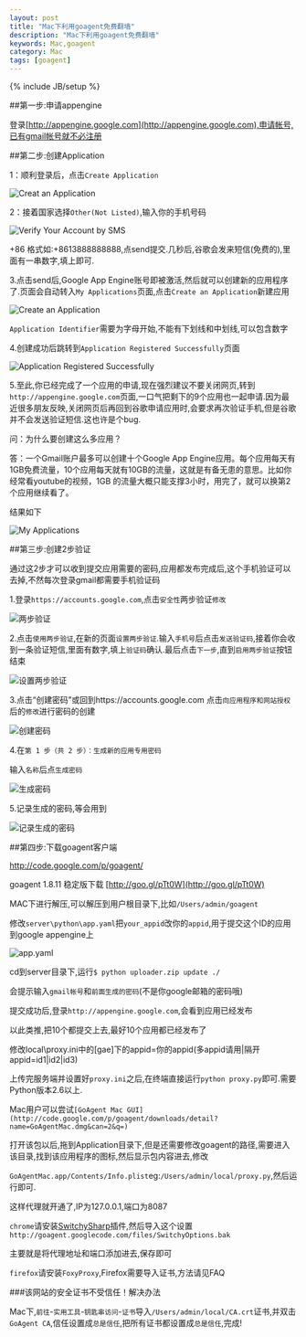 ```yaml
---
layout: post
title: "Mac下利用goagent免费翻墙"
description: "Mac下利用goagent免费翻墙"
keywords: Mac,goagent
category: Mac
tags: [goagent]
---
```

{% include JB/setup %}

##第一步:申请appengine

登录[http://appengine.google.com](http://appengine.google.com),申请帐号,已有gmail帐号就不必注册

##第二步:创建Application

1：顺利登录后，点击`Create Application`

![Creat an Application](http://i.imgur.com/dIPAX.png)

2：接着国家选择`Other(Not Listed)`,输入你的手机号码

![Verify Your Account by SMS](http://i.imgur.com/puwBm.png)

+86 格式如:+8613888888888,点send提交.几秒后,谷歌会发来短信(免费的),里面有一串数字,填上即可.

3.点击send后,Google App Engine账号即被激活,然后就可以创建新的应用程序了.页面会自动转入`My Applications`页面,点击`Create an Application`新建应用

![Create an Application](http://i.imgur.com/2DRtt.png)

`Application Identifier`需要为字母开始,不能有下划线和中划线,可以包含数字

4.创建成功后跳转到`Application Registered Successfully`页面

![Application Registered Successfully](http://i.imgur.com/T9Gq3.png)

5.至此,你已经完成了一个应用的申请,现在强烈建议不要关闭网页,转到`http://appengine.google.com`页面,一口气把剩下的9个应用也一起申请.因为最近很多朋友反映,关闭网页后再回到谷歌申请应用时,会要求再次验证手机,但是谷歌并不会发送验证短信.这也许是个bug.

问：为什么要创建这么多应用？

答：一个Gmail账户最多可以创建十个Google App Engine应用。每个应用每天有1GB免费流量，10个应用每天就有10GB的流量，这就是有备无患的意思。比如你经常看youtube的视频，1GB 的流量大概只能支撑3小时，用完了，就可以换第2个应用继续看了。

结果如下

![My Applications](http://i.imgur.com/f21M2.png)

##第三步:创建2步验证

通过这2步才可以收到提交应用需要的密码,应用都发布完成后,这个手机验证可以去掉,不然每次登录gmail都需要手机验证码

1.登录`https://accounts.google.com`,点击`安全性`两步验证`修改`

![两步验证](http://i.imgur.com/UOHLB.png)

2.点击`使用两步验证`,在新的页面`设置两步验证`.输入`手机号`后点击`发送验证码`,接着你会收到一条验证短信,里面有数字,填上`验证码`确认.最后点击`下一步`,直到`启用两步验证`按钮结束

![设置两步验证](http://i.imgur.com/q7RgP.png)

3.点击“创建密码”或回到https://accounts.google.com 点击`向应用程序和网站授权`后的`修改`进行密码的创建

![创建密码](http://i.imgur.com/DunkO.png)

4.在`第 1 步（共 2 步）：生成新的应用专用密码`

输入`名称`后点`生成密码`

![生成密码](http://i.imgur.com/HEJi8.png)

5.记录生成的密码,等会用到

![记录生成的密码](http://i.imgur.com/RW5GL.png)

##第四步:下载goagent客户端

http://code.google.com/p/goagent/

goagent 1.8.11 稳定版下载 [http://goo.gl/pTt0W](http://goo.gl/pTt0W)

MAC下进行解压,可以解压到用户根目录下,比如`/Users/admin/goagent`

修改`server\python\app.yaml`把`your_appid`改你的`appid`,用于提交这个ID的应用到google appengine上

![app.yaml](http://i.imgur.com/9zWYZ.png)

cd到server目录下,运行`$ python uploader.zip update ./`

会提示输入`gmail帐号`和`前面生成的密码`(不是你google邮箱的密码哦)

提交成功后,登录`http://appengine.google.com`,会看到应用已经发布

以此类推,把10个都提交上去,最好10个应用都已经发布了

修改local\proxy.ini中的[gae]下的appid=你的appid(多appid请用|隔开 appid=id1|id2|id3)

上传完服务端并设置好`proxy.ini`之后,在终端直接运行`python proxy.py`即可.需要Python版本2.6以上.

Mac用户可以尝试`[GoAgent Mac GUI](http://code.google.com/p/goagent/downloads/detail?name=GoAgentMac.dmg&can=2&q=)`

打开该包以后,拖到Application目录下,但是还需要修改goagent的路径,需要进入该目录,找到该应用程序的图标,然后显示包内容进去,修改

`GoAgentMac.app/Contents/Info.plist`eg:`/Users/admin/local/proxy.py`,然后运行即可. 

这样代理就开通了,IP为127.0.0.1,端口为8087

`chrome`请安装[SwitchySharp](https://chrome.google.com/webstore/detail/dpplabbmogkhghncfbfdeeokoefdjegm)插件,然后导入这个设置`http://goagent.googlecode.com/files/SwitchyOptions.bak`

主要就是将代理地址和端口添加进去,保存即可

`firefox`请安装`FoxyProxy`,Firefox需要导入证书,方法请见FAQ

###该网站的安全证书不受信任！解决办法

Mac下,`前往`-`实用工具`-`钥匙串访问`-`证书`导入`/Users/admin/local/CA.crt`证书,并双击`GoAgent CA`,信任设置成`总是信任`,把所有证书都设置成`总是信任`,完成!